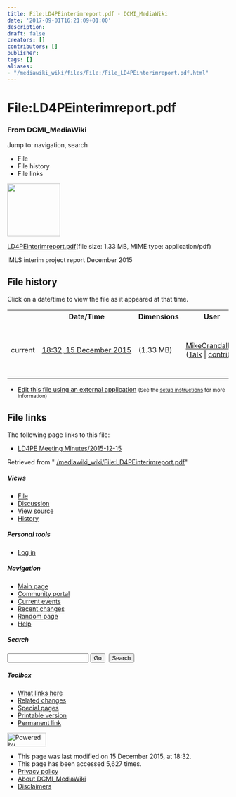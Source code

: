 ```yaml
---
title: File:LD4PEinterimreport.pdf - DCMI_MediaWiki
date: '2017-09-01T16:21:09+01:00'
description: 
draft: false
creators: []
contributors: []
publisher: 
tags: []
aliases:
- "/mediawiki_wiki/files/File:/File_LD4PEinterimreport.pdf.html"
---
```


<a id="top"></a>
# File:LD4PEinterimreport.pdf

### From DCMI\_MediaWiki

Jump to: navigation, search
<!-- start content -->
- File
- File history
- File links

 [<img alt="" src="/skins/common/images/icons/fileicon-pdf.png" width="120" height="120">](/mediawiki_wiki/files/LD4PEinterimreport.pdf)

[LD4PEinterimreport.pdf](/mediawiki_wiki/files/LD4PEinterimreport.pdf "LD4PEinterimreport.pdf")‎(file size: 1.33 MB, MIME type: application/pdf)

IMLS interim project report December 2015

<!-- 
NewPP limit report
Preprocessor node count: 1/1000000
Post-expand include size: 0/2097152 bytes
Template argument size: 0/2097152 bytes
Expensive parser function count: 0/100
-->
## File history

Click on a date/time to view the file as it appeared at that time.

<table class="wikitable filehistory">
  <tr>
    <td></td>
    <th>Date/Time</th>
    <th>Dimensions</th>
    <th>User</th>
    <th>Comment</th>
  </tr>
  <tr>
    <td>current</td>
    <td class="filehistory-selected" style="white-space: nowrap;"><a href="/mediawiki_wiki/files/LD4PEinterimreport.pdf">18:32, 15 December 2015</a></td>
    <td> <span style="white-space: nowrap;">(1.33 MB)</span>
    </td>
    <td>
      <a href="/index.php?title=User:MikeCrandall&amp;action=edit&amp;redlink=1" class="new mw-userlink" title="User:MikeCrandall (page does not exist)">MikeCrandall</a> <span style="white-space: nowrap;"> <span class="mw-usertoollinks">(<a href="/index.php?title=User_talk:MikeCrandall&amp;action=edit&amp;redlink=1" class="new" title="User talk:MikeCrandall (page does not exist)">Talk</a> | <a href="/index.php/Special:Contributions/MikeCrandall" title="Special:Contributions/MikeCrandall">contribs</a>)</span></span>
    </td>
    <td> <span class="comment">(IMLS interim project report December 2015)</span>
    </td>
  </tr>
</table>

  

- [Edit this file using an external application](/index.php?title=File:LD4PEinterimreport.pdf&action=edit&externaledit=true&mode=file "File:LD4PEinterimreport.pdf") <small>(See the <a href="http://www.mediawiki.org/wiki/Manual:External_editors" class="external text" rel="nofollow">setup instructions</a> for more information)</small>

## File links

The following page links to this file:

- [LD4PE Meeting Minutes/2015-12-15](/index.php/LD4PE_Meeting_Minutes/2015-12-15 "LD4PE Meeting Minutes/2015-12-15")

Retrieved from " [/mediawiki_wiki/File:LD4PEinterimreport.pdf](/mediawiki_wiki/files/File:/File:LD4PEinterimreport.pdf.html)"

<!-- end content -->

##### Views

- [File](/mediawiki_wiki/files/File:/File:LD4PEinterimreport.pdf.html "View the file page [c]")
- [Discussion](/index.php?title=File_talk:LD4PEinterimreport.pdf&action=edit&redlink=1 "Discussion about the content page [t]")
- [View source](/index.php?title=File:LD4PEinterimreport.pdf&action=edit "This page is protected.
You can view its source [e]")
- [History](/index.php?title=File:LD4PEinterimreport.pdf&action=history "Past revisions of this page [h]")

##### Personal tools

- [Log in](/index.php?title=Special:UserLogin&returnto=File:LD4PEinterimreport.pdf "You are encouraged to log in; however, it is not mandatory [o]")

<script type="text/javascript"> if (window.isMSIE55) fixalpha(); </script>

##### Navigation

- [Main page](/index.php/Main_Page "Visit the main page [z]")
- [Community portal](/index.php/DCMI_MediaWiki:Community_portal "About the project, what you can do, where to find things")
- [Current events](/index.php/DCMI_MediaWiki:Current_events "Find background information on current events")
- [Recent changes](/index.php/Special:RecentChanges "The list of recent changes in the wiki [r]")
- [Random page](/index.php/Special:Random "Load a random page [x]")
- [Help](/index.php/Help:Contents "The place to find out")

##### <label for="searchInput">Search</label>

<form action="/index.php" id="searchform">
				<input type="hidden" name="title" value="Special:Search">
				<input id="searchInput" title="Search DCMI_MediaWiki" accesskey="f" type="search" name="search">
				<input type="submit" name="go" class="searchButton" id="searchGoButton" value="Go" title="Go to a page with this exact name if exists"> 
				<input type="submit" name="fulltext" class="searchButton" id="mw-searchButton" value="Search" title="Search the pages for this text">
			</form>

##### Toolbox

- [What links here](/index.php/Special:WhatLinksHere/File:LD4PEinterimreport.pdf "List of all wiki pages that link here [j]")
- [Related changes](/index.php/Special:RecentChangesLinked/File:LD4PEinterimreport.pdf "Recent changes in pages linked from this page [k]")
- [Special pages](/index.php/Special:SpecialPages "List of all special pages [q]")
- [Printable version](/index.php?title=File:LD4PEinterimreport.pdf&printable=yes "Printable version of this page [p]")
- [Permanent link](/index.php?title=File:LD4PEinterimreport.pdf&oldid=9954 "Permanent link to this revision of the page")

<!-- end of the left (by default at least) column -->

 [<img src="/skins/common/images/poweredby_mediawiki_88x31.png" height="31" width="88" alt="Powered by MediaWiki">](http://www.mediawiki.org/)

- This page was last modified on 15 December 2015, at 18:32.
- This page has been accessed 5,627 times.
- [Privacy policy](/index.php/DCMI_MediaWiki:Privacy_policy "DCMI MediaWiki:Privacy policy")
- [About DCMI\_MediaWiki](/index.php/DCMI_MediaWiki:About "DCMI MediaWiki:About")
- [Disclaimers](/index.php/DCMI_MediaWiki:General_disclaimer "DCMI MediaWiki:General disclaimer")

<script>if (window.runOnloadHook) runOnloadHook();</script><!-- Served in 0.448 secs. -->
